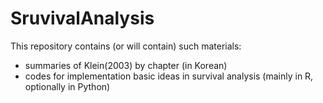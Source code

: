 # SruvivalAnalysis

This repository contains (or will contain) such materials:

* summaries of Klein(2003) by chapter (in Korean)
* codes for implementation basic ideas in survival analysis (mainly in R, optionally in Python)
